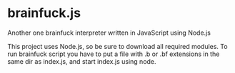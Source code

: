 # brainfuck.js
Another one brainfuck interpreter written in JavaScript using Node.js

This project uses Node.js, so be sure to download all required modules. To run brainfuck script you have to put a file with .b or .bf extensions in the same dir as index.js, and start index.js using node.
